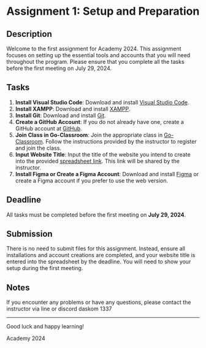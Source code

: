 # Assignment 1: Setup and Preparation

## Description

Welcome to the first assignment for Academy 2024. This assignment focuses on setting up the essential tools and accounts that you will need throughout the program. Please ensure that you complete all the tasks before the first meeting on July 29, 2024.

## Tasks

1. **Install Visual Studio Code**: Download and install [Visual Studio Code](https://code.visualstudio.com/).
2. **Install XAMPP**: Download and install [XAMPP](https://www.apachefriends.org/index.html).
3. **Install Git**: Download and install [Git](https://git-scm.com/).
4. **Create a GitHub Account**: If you do not already have one, create a GitHub account at [GitHub](https://github.com/).
5. **Join Class in Go-Classroom**: Join the appropriate class in [Go-Classroom](https://classroom.google.com/c/NzAwODM5OTU3OTUz?cjc=2pcc5zc). Follow the instructions provided by the instructor to register and join the class.
6. **Input Website Title**: Input the title of the website you intend to create into the provided [spreadsheet link](https://docs.google.com/spreadsheets/d/1YgX1DPSEBTocIIEhUc6kffZo9p-7f7WFclkFMSQg8KQ/edit?usp=sharing). This link will be shared by the instructor.
7. **Install Figma or Create a Figma Account**: Download and install [Figma](https://www.figma.com/) or create a Figma account if you prefer to use the web version.

## Deadline

All tasks must be completed before the first meeting on **July 29, 2024**.

## Submission

There is no need to submit files for this assignment. Instead, ensure all installations and account creations are completed, and your website title is entered into the spreadsheet by the deadline. You will need to show your setup during the first meeting.

## Notes

If you encounter any problems or have any questions, please contact the instructor via line or discord daskom 1337

---

Good luck and happy learning!

Academy 2024